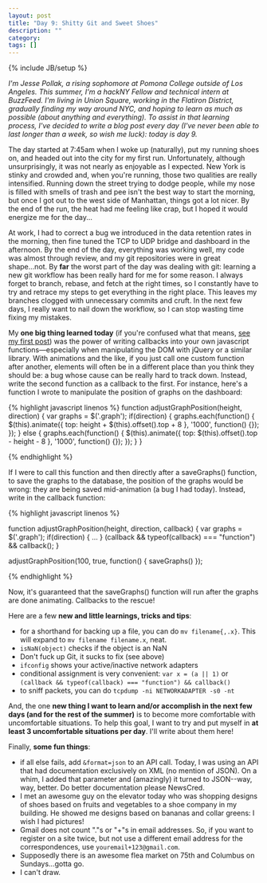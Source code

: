 ```yaml
---
layout: post
title: "Day 9: Shitty Git and Sweet Shoes"
description: ""
category: 
tags: []
---
```

{% include JB/setup %}

*I'm Jesse Pollak, a rising sophomore at Pomona College outside of Los Angeles. This summer, I'm a hackNY Fellow and technical intern at BuzzFeed. I'm living in Union Square, working in the Flatiron District, gradually finding my way around NYC, and hoping to learn as much as possible (about anything and everything). To assist in that learning process, I've decided to write a blog post every day (I've never been able to last longer than a week, so wish me luck): today is day 9.*

The day started at 7:45am when I woke up (naturally), put my running shoes on, and headed out into the city for my first run. Unfortunately, although unsurprisingly, it was not nearly as enjoyable as I expected. New York is stinky and crowded and, when you're running, those two qualities are really intensified. Running down the street trying to dodge people, while my nose is filled with smells of trash and pee isn't the best way to start the morning, but once I got out to the west side of Manhattan, things got a lot nicer. By the end of the run, the heat had me feeling like crap, but I hoped it would energize me for the day...

At work, I had to correct a bug we introduced in the data retention rates in the morning, then fine tuned the TCP to UDP bridge and dashboard in the afternoon. By the end of the day, everything was working well, my code was almost through review, and my git repositories were in great shape...not. By **far** the worst part of the day was dealing with git: learning a new git workflow has been really hard for me for some reason. I always forget to branch, rebase, and fetch at the right times, so I constantly have to try and retrace my steps to get everything in the right place. This leaves my branches clogged with unnecessary commits and cruft. In the next few days, I really want to nail down the workflow, so I can stop wasting time fixing my mistakes.

My **one big thing learned today** (if you're confused what that means, [see my first post](http://jpollak92.github.com/2012/05/21/day-1-dont-be-afraid-to-ask-questions/)) was the power of writing callbacks into your own javascript functions—especially when manipulating the DOM with jQuery or a similar library. With animations and the like, if you just call one custom function after another, elements will often be in a different place than you think they should be: a bug whose cause can be really hard to track down. Instead, write the second function as a callback to the first. For instance, here's a function I wrote to manipulate the position of graphs on the dashboard:

{% highlight javascript linenos %}
function adjustGraphPosition(height, direction) {
	var graphs = $('.graph');
	if(direction) {
		graphs.each(function() {
			$(this).animate({
				top: height + $(this).offset().top + 8
			}, '1000', function() {});
		});
	} else {
		graphs.each(function() {
			$(this).animate({
				top: $(this).offset().top - height - 8
			}, '1000', function() {});
		});
	}
}

{% endhighlight %}
    
If I were to call this function and then directly after a saveGraphs() function, to save the graphs to the database, the position of the graphs would be wrong: they are being saved mid-animation (a bug I had today). Instead, write in the callback function:

{% highlight javascript linenos %}

function adjustGraphPosition(height, direction, callback) {
	var graphs = $('.graph');
	if(direction) {
    ...
	}
	(callback && typeof(callback) === "function") && callback();
}

adjustGraphPosition(100, true, function() { saveGraphs() });

{% endhighlight %}
  
Now, it's guaranteed that the saveGraphs() function will run after the graphs are done animating. Callbacks to the rescue!

Here are a few **new and little learnings, tricks and tips**:

* for a shorthand for backing up a file, you can do `mv filename{,.x}`. This will expand to `mv filename filename.x`, neat.
* `isNaN(object)` checks if the object is an NaN
* Don't fuck up Git, it sucks to fix (see above)
* `ifconfig` shows your active/inactive network adapters
* conditional assignment is very convenient: `var x = (a || 1)` or `(callback && typeof(callback) === "function") && callback()`
* to sniff packets, you can do `tcpdump -ni NETWORKADAPTER -s0 -nt`

And, the one **new thing I want to learn and/or accomplish in the next few days (and for the rest of the summer)** is to become more comfortable with uncomfortable situations. To help this goal, I want to try and put myself in **at least 3 uncomfortable situations per day**. I'll write about them here!

Finally, **some fun things**:

* if all else fails, add `&format=json` to an API call. Today, I was using an API that had documentation exclusively on XML (no mention of JSON). On a whim, I added that parameter and (amazingly) it turned to JSON--way, way, better. Do better documentation please NewsCred.
* I met an awesome guy on the elevator today who was shopping designs of shoes based on fruits and vegetables to a shoe company in my building. He showed me designs based on bananas and collar greens: I wish I had pictures!
* Gmail does not count "."s or "+"s in email addresses. So, if you want to register on a site twice, but not use a different email address for the correspondences, use `youremail+123@gmail.com`.
* Supposedly there is an awesome flea market on 75th and Columbus on Sundays...gotta go.
* I can't draw.


